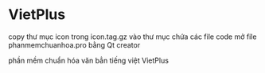 # VietPlus
copy thư mục icon trong icon.tag.gz vào thư mục chứa các file code 
mở file phanmemchuanhoa.pro bằng Qt creator

phần mềm chuẩn hóa văn bẳn tiếng việt VietPlus 
